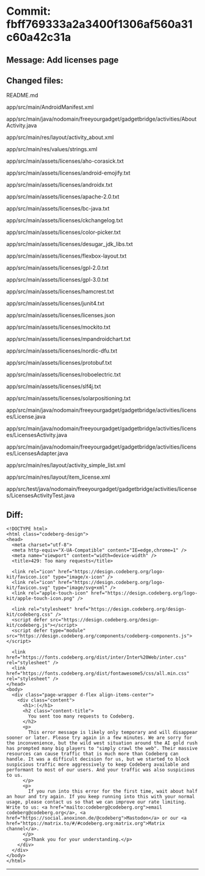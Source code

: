 # Commit: fbff769333a2a3400f1306af560a31c60a42c31a
## Message: Add licenses page
## Changed files:
README.md

app/src/main/AndroidManifest.xml

app/src/main/java/nodomain/freeyourgadget/gadgetbridge/activities/AboutActivity.java

app/src/main/res/layout/activity_about.xml

app/src/main/res/values/strings.xml

app/src/main/assets/licenses/aho-corasick.txt

app/src/main/assets/licenses/android-emojify.txt

app/src/main/assets/licenses/androidx.txt

app/src/main/assets/licenses/apache-2.0.txt

app/src/main/assets/licenses/bc-java.txt

app/src/main/assets/licenses/ckchangelog.txt

app/src/main/assets/licenses/color-picker.txt

app/src/main/assets/licenses/desugar_jdk_libs.txt

app/src/main/assets/licenses/flexbox-layout.txt

app/src/main/assets/licenses/gpl-2.0.txt

app/src/main/assets/licenses/gpl-3.0.txt

app/src/main/assets/licenses/hamcrest.txt

app/src/main/assets/licenses/junit4.txt

app/src/main/assets/licenses/licenses.json

app/src/main/assets/licenses/mockito.txt

app/src/main/assets/licenses/mpandroidchart.txt

app/src/main/assets/licenses/nordic-dfu.txt

app/src/main/assets/licenses/protobuf.txt

app/src/main/assets/licenses/roboelectric.txt

app/src/main/assets/licenses/slf4j.txt

app/src/main/assets/licenses/solarpositioning.txt

app/src/main/java/nodomain/freeyourgadget/gadgetbridge/activities/licenses/License.java

app/src/main/java/nodomain/freeyourgadget/gadgetbridge/activities/licenses/LicensesActivity.java

app/src/main/java/nodomain/freeyourgadget/gadgetbridge/activities/licenses/LicensesAdapter.java

app/src/main/res/layout/activity_simple_list.xml

app/src/main/res/layout/item_license.xml

app/src/test/java/nodomain/freeyourgadget/gadgetbridge/activities/licenses/LicensesActivityTest.java

## Diff:
```
<!DOCTYPE html>
<html class="codeberg-design">
<head>
  <meta charset="utf-8">
  <meta http-equiv="X-UA-Compatible" content="IE=edge,chrome=1" />
  <meta name="viewport" content="width=device-width" />
  <title>429: Too many requests</title>
  
  <link rel="icon" href="https://design.codeberg.org/logo-kit/favicon.ico" type="image/x-icon" />
  <link rel="icon" href="https://design.codeberg.org/logo-kit/favicon.svg" type="image/svg+xml" />
  <link rel="apple-touch-icon" href="https://design.codeberg.org/logo-kit/apple-touch-icon.png" />

  <link rel="stylesheet" href="https://design.codeberg.org/design-kit/codeberg.css" />
  <script defer src="https://design.codeberg.org/design-kit/codeberg.js"></script>
  <script defer type="module" src="https://design.codeberg.org/components/codeberg-components.js"></script>

  <link href="https://fonts.codeberg.org/dist/inter/Inter%20Web/inter.css" rel="stylesheet" />
  <link href="https://fonts.codeberg.org/dist/fontawesome5/css/all.min.css" rel="stylesheet" />
</head>
<body>
  <div class="page-wrapper d-flex align-items-center"> 
    <div class="content">
      <h1>:(</h1>
      <h2 class="content-title">
        You sent too many requests to Codeberg.
      </h2>
      <p>
        This error message is likely only temporary and will disappear sooner or later. Please try again in a few minutes. We are sorry for the inconvenience, but the wild west situation around the AI gold rush has prompted many big players to "simply crawl the web". Their massive resources can cause traffic that is much more than Codeberg can handle. It was a difficult decision for us, but we started to block suspicious traffic more aggressively to keep Codeberg available and performant to most of our users. And your traffic was also suspicious to us.
      </p>
      <p>
        If you run into this error for the first time, wait about half an hour and try again. If you keep running into this with your normal usage, please contact us so that we can improve our rate limiting. Write to us: <a href="mailto:codeberg@codeberg.org">email codeberg@codeberg.org</a>, <a href="https://social.anoxinon.de/@codeberg">Mastodon</a> or our <a href="https://matrix.to/#/#codeberg.org:matrix.org">Matrix channel</a>.
      </p>
      <p>Thank you for your understanding.</p>
    </div>
  </div>
</body>
</html>
```
-----------------------------------

